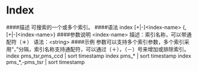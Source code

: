 # Index
####描述
可搜索的一个或多个索引。
####语法
index [+|-]&lt;index-name&gt; {, [+|-]&lt;index-name&gt;}
####参数说明
&lt;index-name&gt;
描述：索引名称，可以带通配符（＊） 
语法：&lt;string&gt;
####示例
参数可以支持多个索引参数，多个索引采用“，”分隔，索引名称支持通配符，可以通过（＋），（－）号来增加或排除索引。
index pms_tsr,pms_ccd | sort timestamp
index pms_* | sort timestamp
index pms_*,-pms_tsr | sort timestamp
